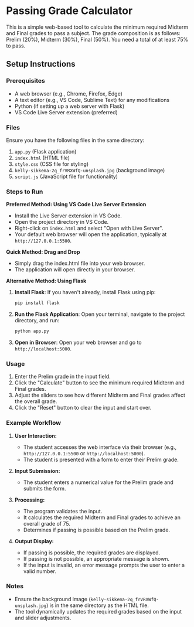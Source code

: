 # Passing Grade Calculator

This is a simple web-based tool to calculate the minimum required Midterm and Final grades to pass a subject. The grade composition is as follows: Prelim (20%), Midterm (30%), Final (50%). You need a total of at least 75% to pass.

## Setup Instructions

### Prerequisites

- A web browser (e.g., Chrome, Firefox, Edge)
- A text editor (e.g., VS Code, Sublime Text) for any modifications
- Python (if setting up a web server with Flask)
- VS Code Live Server extension (preferred)

### Files

Ensure you have the following files in the same directory:

1. `app.py` (Flask application)
2. `index.html` (HTML file)
3. `style.css` (CSS file for styling)
4. `kelly-sikkema-2q_frVRXWfQ-unsplash.jpg` (background image)
5. `script.js` (JavaScript file for functionality)

### Steps to Run

**Preferred Method: Using VS Code Live Server Extension**

- Install the Live Server extension in VS Code.
- Open the project directory in VS Code.
- Right-click on `index.html` and select "Open with Live Server".
- Your default web browser will open the application, typically at `http://127.0.0.1:5500`.

**Quick Method: Drag and Drop**

- Simply drag the index.html file into your web browser.
- The application will open directly in your browser.

**Alternative Method: Using Flask**

1. **Install Flask**:
   If you haven't already, install Flask using pip:
   ```bash
   pip install flask
   ```

2. **Run the Flask Application**:
   Open your terminal, navigate to the project directory, and run:
   ```bash
   python app.py
   ```

3. **Open in Browser**:
   Open your web browser and go to `http://localhost:5000`.

### Usage

1. Enter the Prelim grade in the input field.
2. Click the "Calculate" button to see the minimum required Midterm and Final grades.
3. Adjust the sliders to see how different Midterm and Final grades affect the overall grade.
4. Click the "Reset" button to clear the input and start over.

### Example Workflow

1. **User Interaction:**
   - The student accesses the web interface via their browser (e.g., `http://127.0.0.1:5500` or `http://localhost:5000`).
   - The student is presented with a form to enter their Prelim grade.

2. **Input Submission:**
   - The student enters a numerical value for the Prelim grade and submits the form.

3. **Processing:**
   - The program validates the input.
   - It calculates the required Midterm and Final grades to achieve an overall grade of 75.
   - Determines if passing is possible based on the Prelim grade.

4. **Output Display:**
   - If passing is possible, the required grades are displayed.
   - If passing is not possible, an appropriate message is shown.
   - If the input is invalid, an error message prompts the user to enter a valid number.

### Notes

- Ensure the background image (`kelly-sikkema-2q_frVRXWfQ-unsplash.jpg`) is in the same directory as the HTML file.
- The tool dynamically updates the required grades based on the input and slider adjustments.

